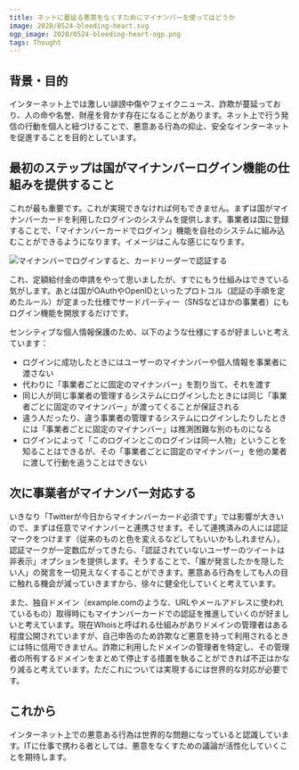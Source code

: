 ```yaml
---
title: ネットに蔓延る悪意をなくすためにマイナンバーを使ってはどうか
image: 2020/0524-bleeding-heart.svg
ogp_image: 2020/0524-bleeding-heart-ogp.png
tags: Thought
---
```


## 背景・目的

インターネット上では激しい誹謗中傷やフェイクニュース、詐欺が蔓延っており、人の命や名誉、財産を脅かす存在になることがあります。ネット上で行う発信の行動を個人と紐づけることで、悪意ある行為の抑止、安全なインターネットを促進することを目的としています。

## 最初のステップは国がマイナンバーログイン機能の仕組みを提供すること

これが最も重要です。これが実現できなければ何もできません。まずは国がマイナンバーカードを利用したログインのシステムを提供します。事業者は国に登録することで、「マイナンバーカードでログイン」機能を自社のシステムに組み込むことができるようになります。イメージはこんな感じになります。

![マイナンバーでログインすると、カードリーダーで認証する](2020/0524-mynumber-oauth.png)

これ、定額給付金の申請をやって思いましたが、すでにもう仕組みはできている気がします。あとは国がOAuthやOpenIDといったプロトコル（認証の手順を定めたルール）が定まった仕様でサードパーティー（SNSなどほかの事業者）にもログイン機能を開放するだけです。

センシティブな個人情報保護のため、以下のような仕様にするが好ましいと考えています：

- ログインに成功したときにはユーザーのマイナンバーや個人情報を事業者に渡さない
- 代わりに「事業者ごとに固定のマイナンバー」を割り当て、それを渡す
- 同じ人が同じ事業者の管理するシステムにログインしたときには同じ「事業者ごとに固定のマイナンバー」が渡ってくることが保証される
- 違う人だったり、違う事業者の管理するシステムにログインしたりしたときには「事業者ごとに固定のマイナンバー」は推測困難な別のものになる
- ログインによって「このログインとこのログインは同一人物」ということを知ることはできるが、その「事業者ごとに固定のマイナンバー」を他の業者に渡して行動を追うことはできない

## 次に事業者がマイナンバー対応する

いきなり「Twitterが今日からマイナンバーカード必須です」では影響が大きいので、まずは任意でマイナンバーと連携させます。そして連携済みの人には認証マークをつけます（従来のものと色を変えるなどしてもいいかもしれません）。認証マークが一定数広がってきたら、「認証されていないユーザーのツイートは非表示」オプションを提供します。そうすることで、「誰が発言したかを隠したい人」の発言を一切見えなくすることができます。悪意ある行為をしても人の目に触れる機会が減っていきますから、徐々に健全化していくと考えています。

また、独自ドメイン（example.comのような、URLやメールアドレスに使われているもの）取得時にもマイナンバーカードでの認証を推進していくのが好ましいと考えています。現在Whoisと呼ばれる仕組みがありドメインの管理者はある程度公開されていますが、自己申告のため詐欺など悪意を持って利用されるときには特に信用できません。詐欺に利用したドメインの管理者を特定し、その管理者の所有するドメインをまとめて停止する措置を執ることができれば不正はかなり減ると考えています。ただこれについては実現するには世界的な対応が必要です。

## これから

インターネット上での悪意ある行為は世界的な問題になっていると認識しています。ITに仕事で携わる者としては、悪意をなくすための議論が活性化していくことを期待します。
